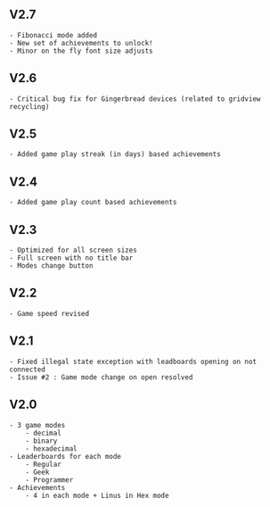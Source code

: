 V2.7
----
	- Fibonacci mode added
	- New set of achievements to unlock!
	- Minor on the fly font size adjusts

V2.6
-----
	- Critical bug fix for Gingerbread devices (related to gridview recycling)

V2.5
-----
	- Added game play streak (in days) based achievements

V2.4
-----
	- Added game play count based achievements

V2.3
------
	- Optimized for all screen sizes
	- Full screen with no title bar
	- Modes change button

V2.2
-------
	- Game speed revised

V2.1
--------
	- Fixed illegal state exception with leadboards opening on not connected
	- Issue #2 : Game mode change on open resolved


V2.0
--------
	- 3 game modes
		- decimal
		- binary
		- hexadecimal
	- Leaderboards for each mode
		- Regular
		- Geek
		- Programmer
	- Achievements
		- 4 in each mode + Linus in Hex mode
